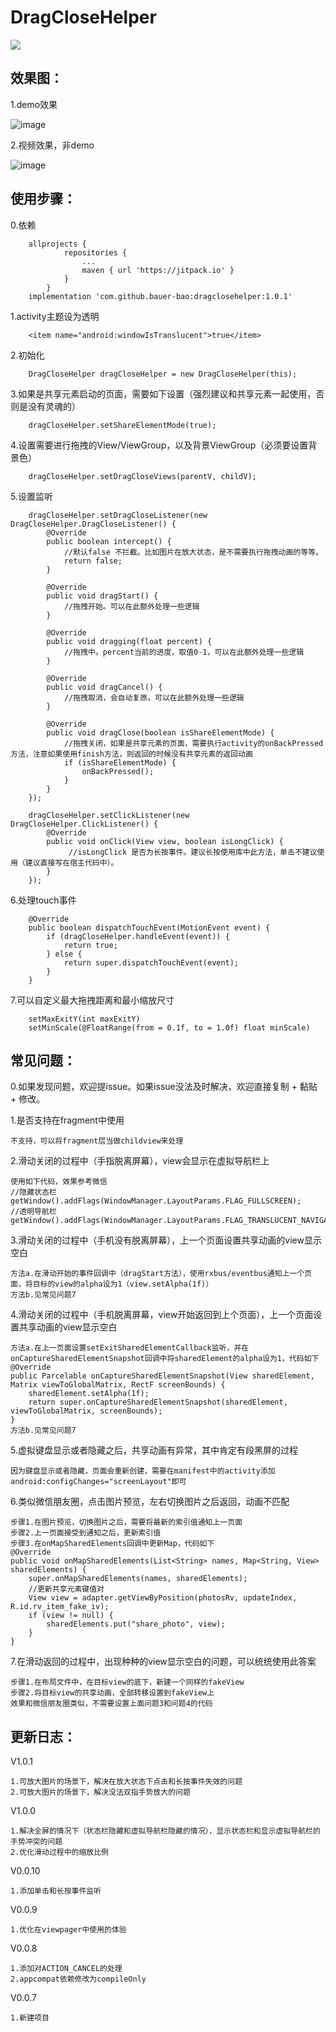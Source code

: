 # DragCloseHelper

[![](https://jitpack.io/v/bauer-bao/dragclosehelper.svg)](https://jitpack.io/#bauer-bao/dragclosehelper)

## 效果图：

1.demo效果

   ![image](https://github.com/bauer-bao/DragCloseHelper/blob/master/screenshoots/3.gif)

2.视频效果，非demo

   ![image](https://github.com/bauer-bao/DragCloseHelper/blob/master/screenshoots/1.gif)

## 使用步骤：

0.依赖

        allprojects {
        		repositories {
        			...
        			maven { url 'https://jitpack.io' }
        		}
        	}
        implementation 'com.github.bauer-bao:dragclosehelper:1.0.1'

1.activity主题设为透明

        <item name="android:windowIsTranslucent">true</item>
2.初始化

        DragCloseHelper dragCloseHelper = new DragCloseHelper(this);
3.如果是共享元素启动的页面，需要如下设置（强烈建议和共享元素一起使用，否则是没有灵魂的）

        dragCloseHelper.setShareElementMode(true);
4.设置需要进行拖拽的View/ViewGroup，以及背景ViewGroup（必须要设置背景色）

        dragCloseHelper.setDragCloseViews(parentV, childV);
5.设置监听

        dragCloseHelper.setDragCloseListener(new DragCloseHelper.DragCloseListener() {
            @Override
            public boolean intercept() {
                //默认false 不拦截。比如图片在放大状态，是不需要执行拖拽动画的等等。
                return false;
            }

            @Override
            public void dragStart() {
                //拖拽开始。可以在此额外处理一些逻辑
            }

            @Override
            public void dragging(float percent) {
                //拖拽中。percent当前的进度，取值0-1，可以在此额外处理一些逻辑
            }

            @Override
            public void dragCancel() {
                //拖拽取消，会自动复原。可以在此额外处理一些逻辑
            }

            @Override
            public void dragClose(boolean isShareElementMode) {
                //拖拽关闭，如果是共享元素的页面，需要执行activity的onBackPressed方法，注意如果使用finish方法，则返回的时候没有共享元素的返回动画
                if (isShareElementMode) {
                    onBackPressed();
                }
            }
        });

        dragCloseHelper.setClickListener(new DragCloseHelper.ClickListener() {
            @Override
            public void onClick(View view, boolean isLongClick) {
                 //isLongClick 是否为长按事件。建议长按使用库中此方法，单击不建议使用（建议直接写在宿主代码中）。
            }
        });
6.处理touch事件

        @Override
        public boolean dispatchTouchEvent(MotionEvent event) {
            if (dragCloseHelper.handleEvent(event)) {
                return true;
            } else {
                return super.dispatchTouchEvent(event);
            }
        }
7.可以自定义最大拖拽距离和最小缩放尺寸

        setMaxExitY(int maxExitY)
        setMinScale(@FloatRange(from = 0.1f, to = 1.0f) float minScale)

## 常见问题：
0.如果发现问题，欢迎提issue。如果issue没法及时解决，欢迎直接复制 + 黏贴 + 修改。

1.是否支持在fragment中使用

    不支持，可以将fragment层当做childview来处理

2.滑动关闭的过程中（手指脱离屏幕），view会显示在虚拟导航栏上

    使用如下代码，效果参考微信
    //隐藏状态栏
    getWindow().addFlags(WindowManager.LayoutParams.FLAG_FULLSCREEN);
    //透明导航栏
    getWindow().addFlags(WindowManager.LayoutParams.FLAG_TRANSLUCENT_NAVIGATION);

3.滑动关闭的过程中（手机没有脱离屏幕），上一个页面设置共享动画的view显示空白

    方法a.在滑动开始的事件回调中（dragStart方法），使用rxbus/eventbus通知上一个页面，将目标的view的alpha设为1（view.setAlpha(1f)）
    方法b.见常见问题7

4.滑动关闭的过程中（手机脱离屏幕，view开始返回到上个页面），上一个页面设置共享动画的view显示空白

    方法a.在上一页面设置setExitSharedElementCallback监听，并在onCaptureSharedElementSnapshot回调中将sharedElement的alpha设为1，代码如下
    @Override
    public Parcelable onCaptureSharedElementSnapshot(View sharedElement, Matrix viewToGlobalMatrix, RectF screenBounds) {
        sharedElement.setAlpha(1f);
        return super.onCaptureSharedElementSnapshot(sharedElement, viewToGlobalMatrix, screenBounds);
    }
    方法b.见常见问题7

5.虚拟键盘显示或者隐藏之后，共享动画有异常，其中肯定有段黑屏的过程

    因为键盘显示或者隐藏，页面会重新创建，需要在manifest中的activity添加android:configChanges="screenLayout"即可

6.类似微信朋友圈，点击图片预览，左右切换图片之后返回，动画不匹配

    步骤1.在图片预览，切换图片之后，需要将最新的索引值通知上一页面
    步骤2.上一页面接受到通知之后，更新索引值
    步骤3.在onMapSharedElements回调中更新Map，代码如下
    @Override
    public void onMapSharedElements(List<String> names, Map<String, View> sharedElements) {
        super.onMapSharedElements(names, sharedElements);
        //更新共享元素键值对
        View view = adapter.getViewByPosition(photosRv, updateIndex, R.id.rv_item_fake_iv);
        if (view != null) {
            sharedElements.put("share_photo", view);
        }
    }

7.在滑动返回的过程中，出现种种的view显示空白的问题，可以统统使用此答案

    步骤1.在布局文件中，在目标view的底下，新建一个同样的fakeView
    步骤2.将目标view的共享动画，全部转移设置到fakeView上
    效果和微信朋友圈类似，不需要设置上面问题3和问题4的代码

## 更新日志：

V1.0.1

    1.可放大图片的场景下，解决在放大状态下点击和长按事件失效的问题
    2.可放大图片的场景下，解决没法双指手势放大的问题

V1.0.0

    1.解决全屏的情况下（状态栏隐藏和虚拟导航栏隐藏的情况），显示状态栏和显示虚拟导航栏的手势冲突的问题
    2.优化滑动过程中的缩放比例

V0.0.10

    1.添加单击和长按事件监听

V0.0.9

    1.优化在viewpager中使用的体验

V0.0.8

    1.添加对ACTION_CANCEL的处理
    2.appcompat依赖修改为compileOnly

V0.0.7

    1.新建项目